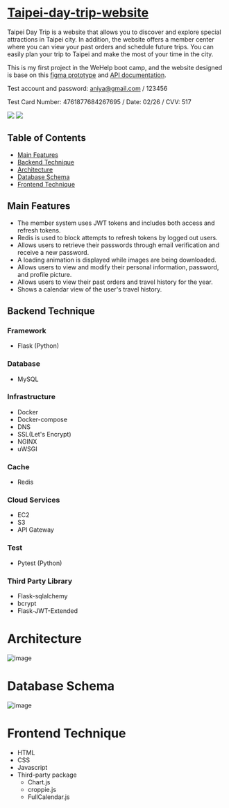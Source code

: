 # [Taipei-day-trip-website](https://taipeitrip.serveirc.com/user)

Taipei Day Trip is a website that allows you to discover and explore special attractions in Taipei city. In addition, the website offers a member center where you can view your past orders and schedule future trips. You can easily plan your trip to Taipei and make the most of your time in the city.

This is my first project in the WeHelp boot camp, and the website designed is base on this [figma prototype](https://www.figma.com/file/MZkYBH31H5gyLoZoZq116j/Taipei-Trip-%E5%8F%B0%E5%8C%97%E4%B8%80%E6%97%A5%E9%81%8A-2.0?t=klEcrdQ8vJZwSQ42-0) and [API documentation](https://app.swaggerhub.com/apis-docs/padax/taipei-day-trip/1.1.0).

Test account and password: aniya@gmail.com / 123456

Test Card Number: 4761877684267695 / Date: 02/26 / CVV: 517

<img src="/7j93YGsJ41.gif">
<img src="/ijmVT9FMqX.gif">

## Table of Contents

-   [Main Features](#main-features)
-   [Backend Technique](#backend-technique)
-   [Architecture](#architecture)
-   [Database Schema](#database-schema)
-   [Frontend Technique](#frontend-technique)

## Main Features

-   The member system uses JWT tokens and includes both access and refresh tokens.
-   Redis is used to block attempts to refresh tokens by logged out users.
-   Allows users to retrieve their passwords through email verification and receive a new password.
-   A loading animation is displayed while images are being downloaded.
-   Allows users to view and modify their personal information, password, and profile picture.
-   Allows users to view their past orders and travel history for the year.
-   Shows a calendar view of the user's travel history.

## Backend Technique

### Framework

-   Flask (Python)

### Database

-   MySQL

### Infrastructure

-   Docker
-   Docker-compose
-   DNS
-   SSL(Let's Encrypt)
-   NGINX
-   uWSGI

### Cache

-   Redis

### Cloud Services

-   EC2
-   S3
-   API Gateway

### Test

-   Pytest (Python)

### Third Party Library

-   Flask-sqlalchemy
-   bcrypt
-   Flask-JWT-Extended

# Architecture

![image](https://user-images.githubusercontent.com/108926305/210320644-d5a1197b-61c6-40e0-b290-b1430e8fa0d0.png)

# Database Schema

![image](https://user-images.githubusercontent.com/108926305/210312094-7d199be4-adc1-4a10-83de-e0eaa2b9360c.png)

# Frontend Technique

-   HTML
-   CSS
-   Javascript
-   Third-party package
    -   Chart.js
    -   croppie.js
    -   FullCalendar.js
